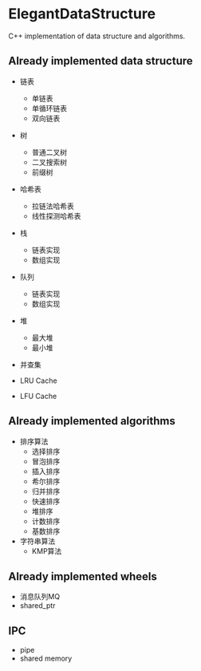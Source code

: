 # ElegantDataStructure
 C++ implementation of data structure and algorithms.

## Already implemented data structure

- 链表
  - 单链表
  - 单循环链表
  - 双向链表
- 树
  - 普通二叉树
  - 二叉搜索树
  - 前缀树

- 哈希表
  - 拉链法哈希表
  - 线性探测哈希表
- 栈
  - 链表实现
  - 数组实现
- 队列
  - 链表实现
  - 数组实现 
- 堆
  - 最大堆
  - 最小堆
- 并查集
- LRU Cache
- LFU Cache

## Already implemented algorithms

- 排序算法
  - 选择排序
  - 冒泡排序
  - 插入排序
  - 希尔排序
  - 归并排序
  - 快速排序
  - 堆排序
  - 计数排序
  - 基数排序
- 字符串算法
  - KMP算法

## Already implemented wheels
- 消息队列MQ
- shared_ptr

## IPC
- pipe
- shared memory
